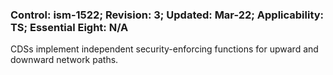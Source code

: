 ### Control: ism-1522; Revision: 3; Updated: Mar-22; Applicability: TS; Essential Eight: N/A
<p>CDSs implement independent security-enforcing functions for upward and downward network paths.</p>